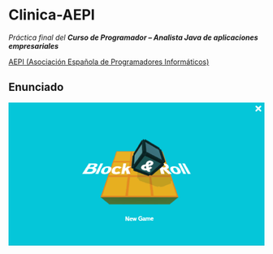 # Clinica-AEPI
_Práctica final del **Curso de Programador – Analista Java de aplicaciones empresariales**_

[AEPI (Asociación Española de Programadores Informáticos)](https://asociacionaepi.es/curso-programacion-java/)


## Enunciado
![Enunciado](https://github.com/ivanoriola/BlockAndRoll/blob/1a54d82ea1ac300f9f01087ca018a7e89ed721ef/Images/capture00.png)
